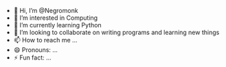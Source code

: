 - 👋 Hi, I’m @Negromonk
- 👀 I’m interested in Computing
- 🌱 I’m currently learning Python
- 💞️ I’m looking to collaborate on writing programs and learning new things
- 📫 How to reach me ...
- 😄 Pronouns: ...
- ⚡ Fun fact: ...

<!---
Negromonk/Negromonk is a ✨ special ✨ repository because its `README.md` (this file) appears on your GitHub profile.
You can click the Preview link to take a look at your changes.
--->

